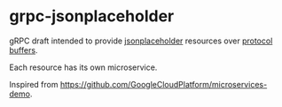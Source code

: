 # grpc-jsonplaceholder

gRPC draft intended to provide [jsonplaceholder](https://jsonplaceholder.typicode.com) resources
over [protocol buffers](https://developers.google.com/protocol-buffers).

Each resource has its own microservice.

Inspired from https://github.com/GoogleCloudPlatform/microservices-demo.
